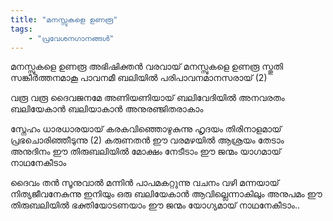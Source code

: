 ```yaml
---
title: "മനസ്സുകളെ ഉണരൂ"
tags:
    - "പ്രവേശനഗാനങ്ങൾ"
---
```


മനസ്സുകളെ ഉണരൂ അഭിഷിക്തൻ വരവായ് 
മനസ്സുകളെ ഉണരൂ സ്തുതി സങ്കീർത്തനമാകൂ 
പാവനമീ ബലിയിൽ പരിപാവനമാനസരായ് (2)

വരൂ വരൂ ദൈവജനമേ
അണിയണിയായ് ബലിവേദിയിൽ
അനവരതം  ബലിയേകാൻ
ബലിയാകാൻ അനുരഞ്ജിതരാകാം

സ്നേഹം ധാരധാരയായ് 
കരകവിഞ്ഞൊഴുകുന്നു
ഹൃദയം തിരിനാളമായ് 
പ്രഭചൊരിഞ്ഞീടുന്നു (2)
കരുണതൻ ഈ വരമഴയിൽ
ആശ്രയം തേടാം
അനുദിനം ഈ തിരുബലിയിൽ മോക്ഷം നേടീടാം
ഈ ജന്മം യാഗമായ് നാഥനേകീടാം

ദൈവം തൻ സൂനുവാൽ
മന്നിൻ പാപമകറ്റുന്നു
വചനം വഴി മന്നയായ് 
നിത്യജീവനേകുന്നു
ഇനിയും ഒരു ബലിയേകാൻ
ആവില്ലെന്നാകിലും
അനുപമം ഈ തിരുബലിയിൽ
ഭക്തിയോടണയാം
ഈ ജന്മം യോഗ്യമായ് നാഥനേകീടാം..
